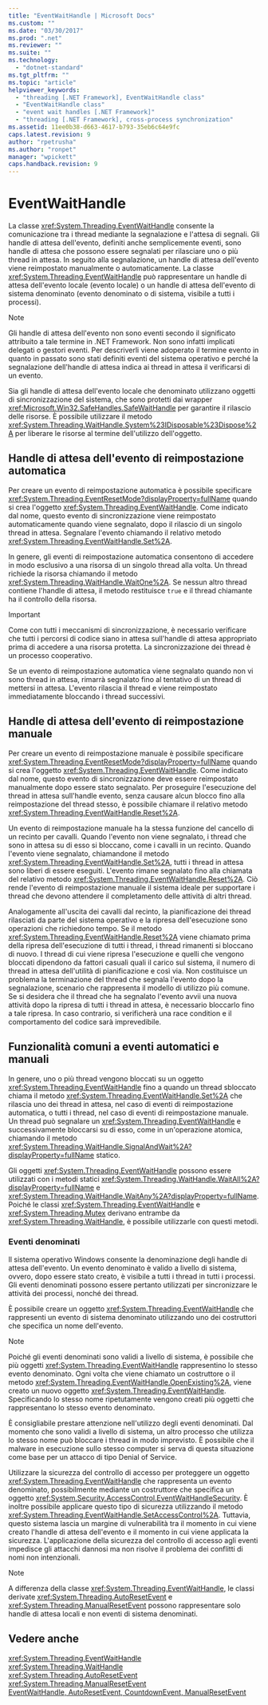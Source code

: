 ```yaml
---
title: "EventWaitHandle | Microsoft Docs"
ms.custom: ""
ms.date: "03/30/2017"
ms.prod: ".net"
ms.reviewer: ""
ms.suite: ""
ms.technology: 
  - "dotnet-standard"
ms.tgt_pltfrm: ""
ms.topic: "article"
helpviewer_keywords: 
  - "threading [.NET Framework], EventWaitHandle class"
  - "EventWaitHandle class"
  - "event wait handles [.NET Framework]"
  - "threading [.NET Framework], cross-process synchronization"
ms.assetid: 11ee0b38-d663-4617-b793-35eb6c64e9fc
caps.latest.revision: 9
author: "rpetrusha"
ms.author: "ronpet"
manager: "wpickett"
caps.handback.revision: 9
---
```

# EventWaitHandle
La classe <xref:System.Threading.EventWaitHandle> consente la comunicazione tra i thread mediante la segnalazione e l'attesa di segnali.  Gli handle di attesa dell'evento, definiti anche semplicemente eventi, sono handle di attesa che possono essere segnalati per rilasciare uno o più thread in attesa.  In seguito alla segnalazione, un handle di attesa dell'evento viene reimpostato manualmente o automaticamente.  La classe <xref:System.Threading.EventWaitHandle> può rappresentare un handle di attesa dell'evento locale \(evento locale\) o un handle di attesa dell'evento di sistema denominato \(evento denominato o di sistema, visibile a tutti i processi\).  
  
> [!NOTE]
>  Gli handle di attesa dell'evento non sono eventi secondo il significato attribuito a tale termine in .NET Framework.  Non sono infatti implicati delegati o gestori eventi.  Per descriverli viene adoperato il termine evento in quanto in passato sono stati definiti eventi del sistema operativo e perché la segnalazione dell'handle di attesa indica ai thread in attesa il verificarsi di un evento.  
  
 Sia gli handle di attesa dell'evento locale che denominato utilizzano oggetti di sincronizzazione del sistema, che sono protetti dai wrapper <xref:Microsoft.Win32.SafeHandles.SafeWaitHandle> per garantire il rilascio delle risorse.  È possibile utilizzare il metodo <xref:System.Threading.WaitHandle.System%23IDisposable%23Dispose%2A> per liberare le risorse al termine dell'utilizzo dell'oggetto.  
  
## Handle di attesa dell'evento di reimpostazione automatica  
 Per creare un evento di reimpostazione automatica è possibile specificare <xref:System.Threading.EventResetMode?displayProperty=fullName> quando si crea l'oggetto <xref:System.Threading.EventWaitHandle>.  Come indicato dal nome, questo evento di sincronizzazione viene reimpostato automaticamente quando viene segnalato, dopo il rilascio di un singolo thread in attesa.  Segnalare l'evento chiamando il relativo metodo <xref:System.Threading.EventWaitHandle.Set%2A>.  
  
 In genere, gli eventi di reimpostazione automatica consentono di accedere in modo esclusivo a una risorsa di un singolo thread alla volta.  Un thread richiede la risorsa chiamando il metodo <xref:System.Threading.WaitHandle.WaitOne%2A>.  Se nessun altro thread contiene l'handle di attesa, il metodo restituisce `true` e il thread chiamante ha il controllo della risorsa.  
  
> [!IMPORTANT]
>  Come con tutti i meccanismi di sincronizzazione, è necessario verificare che tutti i percorsi di codice siano in attesa sull'handle di attesa appropriato prima di accedere a una risorsa protetta.  La sincronizzazione dei thread è un processo cooperativo.  
  
 Se un evento di reimpostazione automatica viene segnalato quando non vi sono thread in attesa, rimarrà segnalato fino al tentativo di un thread di mettersi in attesa.  L'evento rilascia il thread e viene reimpostato immediatamente bloccando i thread successivi.  
  
## Handle di attesa dell'evento di reimpostazione manuale  
 Per creare un evento di reimpostazione manuale è possibile specificare <xref:System.Threading.EventResetMode?displayProperty=fullName> quando si crea l'oggetto <xref:System.Threading.EventWaitHandle>.  Come indicato dal nome, questo evento di sincronizzazione deve essere reimpostato manualmente dopo essere stato segnalato.  Per proseguire l'esecuzione del thread in attesa sull'handle evento, senza causare alcun blocco fino alla reimpostazione del thread stesso, è possibile chiamare il relativo metodo <xref:System.Threading.EventWaitHandle.Reset%2A>.  
  
 Un evento di reimpostazione manuale ha la stessa funzione del cancello di un recinto per cavalli.  Quando l'evento non viene segnalato, i thread che sono in attesa su di esso si bloccano, come i cavalli in un recinto.  Quando l'evento viene segnalato, chiamandone il metodo <xref:System.Threading.EventWaitHandle.Set%2A>, tutti i thread in attesa sono liberi di essere eseguiti.  L'evento rimane segnalato fino alla chiamata del relativo metodo <xref:System.Threading.EventWaitHandle.Reset%2A>.  Ciò rende l'evento di reimpostazione manuale il sistema ideale per supportare i thread che devono attendere il completamento delle attività di altri thread.  
  
 Analogamente all'uscita dei cavalli dal recinto, la pianificazione dei thread rilasciati da parte del sistema operativo e la ripresa dell'esecuzione sono operazioni che richiedono tempo.  Se il metodo <xref:System.Threading.EventWaitHandle.Reset%2A> viene chiamato prima della ripresa dell'esecuzione di tutti i thread, i thread rimanenti si bloccano di nuovo.  I thread di cui viene ripresa l'esecuzione e quelli che vengono bloccati dipendono da fattori casuali quali il carico sul sistema, il numero di thread in attesa dell'utilità di pianificazione e così via.  Non costituisce un problema la terminazione del thread che segnala l'evento dopo la segnalazione, scenario che rappresenta il modello di utilizzo più comune.  Se si desidera che il thread che ha segnalato l'evento avvii una nuova attività dopo la ripresa di tutti i thread in attesa, è necessario bloccarlo fino a tale ripresa.  In caso contrario, si verificherà una race condition e il comportamento del codice sarà imprevedibile.  
  
## Funzionalità comuni a eventi automatici e manuali  
 In genere, uno o più thread vengono bloccati su un oggetto <xref:System.Threading.EventWaitHandle> fino a quando un thread sbloccato chiama il metodo <xref:System.Threading.EventWaitHandle.Set%2A> che rilascia uno dei thread in attesa, nel caso di eventi di reimpostazione automatica, o tutti i thread, nel caso di eventi di reimpostazione manuale.  Un thread può segnalare un <xref:System.Threading.EventWaitHandle> e successivamente bloccarsi su di esso, come in un'operazione atomica, chiamando il metodo <xref:System.Threading.WaitHandle.SignalAndWait%2A?displayProperty=fullName> statico.  
  
 Gli oggetti <xref:System.Threading.EventWaitHandle> possono essere utilizzati con i metodi statici <xref:System.Threading.WaitHandle.WaitAll%2A?displayProperty=fullName> e <xref:System.Threading.WaitHandle.WaitAny%2A?displayProperty=fullName>.  Poiché le classi <xref:System.Threading.EventWaitHandle> e <xref:System.Threading.Mutex> derivano entrambe da <xref:System.Threading.WaitHandle>, è possibile utilizzarle con questi metodi.  
  
### Eventi denominati  
 Il sistema operativo Windows consente la denominazione degli handle di attesa dell'evento.  Un evento denominato è valido a livello di sistema,  ovvero, dopo essere stato creato, è visibile a tutti i thread in tutti i processi.  Gli eventi denominati possono essere pertanto utilizzati per sincronizzare le attività dei processi, nonché dei thread.  
  
 È possibile creare un oggetto <xref:System.Threading.EventWaitHandle> che rappresenti un evento di sistema denominato utilizzando uno dei costruttori che specifica un nome dell'evento.  
  
> [!NOTE]
>  Poiché gli eventi denominati sono validi a livello di sistema, è possibile che più oggetti <xref:System.Threading.EventWaitHandle> rappresentino lo stesso evento denominato.  Ogni volta che viene chiamato un costruttore o il metodo <xref:System.Threading.EventWaitHandle.OpenExisting%2A>, viene creato un nuovo oggetto <xref:System.Threading.EventWaitHandle>.  Specificando lo stesso nome ripetutamente vengono creati più oggetti che rappresentano lo stesso evento denominato.  
  
 È consigliabile prestare attenzione nell'utilizzo degli eventi denominati.  Dal momento che sono validi a livello di sistema, un altro processo che utilizza lo stesso nome può bloccare i thread in modo imprevisto.  È possibile che il malware in esecuzione sullo stesso computer si serva di questa situazione come base per un attacco di tipo Denial of Service.  
  
 Utilizzare la sicurezza del controllo di accesso per proteggere un oggetto <xref:System.Threading.EventWaitHandle> che rappresenta un evento denominato, possibilmente mediante un costruttore che specifica un oggetto <xref:System.Security.AccessControl.EventWaitHandleSecurity>.  È inoltre possibile applicare questo tipo di sicurezza utilizzando il metodo <xref:System.Threading.EventWaitHandle.SetAccessControl%2A>. Tuttavia, questo sistema lascia un margine di vulnerabilità tra il momento in cui viene creato l'handle di attesa dell'evento e il momento in cui viene applicata la sicurezza.  L'applicazione della sicurezza del controllo di accesso agli eventi impedisce gli attacchi dannosi ma non risolve il problema dei conflitti di nomi non intenzionali.  
  
> [!NOTE]
>  A differenza della classe <xref:System.Threading.EventWaitHandle>, le classi derivate <xref:System.Threading.AutoResetEvent> e <xref:System.Threading.ManualResetEvent> possono rappresentare solo handle di attesa locali  e non eventi di sistema denominati.  
  
## Vedere anche  
 <xref:System.Threading.EventWaitHandle>   
 <xref:System.Threading.WaitHandle>   
 <xref:System.Threading.AutoResetEvent>   
 <xref:System.Threading.ManualResetEvent>   
 [EventWaitHandle, AutoResetEvent, CountdownEvent, ManualResetEvent](../../../docs/standard/threading/eventwaithandle-autoresetevent-countdownevent-manualresetevent.md)